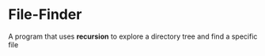 # File-Finder
A program that uses **recursion** to explore a directory tree and find a specific file
